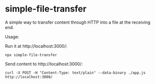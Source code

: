 # simple-file-transfer

A simple way to transfer content through HTTP into a file at the receiving end.

Usage:


Run it at http://localhost:3000/:

```
npx simple-file-transfer
```

Send content to http://localhost:3000/:

```
curl -X POST -H "Content-Type: text/plain" --data-binary ./app.js http://localhost:3000/
```